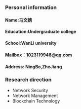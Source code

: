  ###  Personal information

 #### Name:马文婧
 #### Education:Undergraduate college
 #### School:WanLi university
 #### Mailbox：1023119948@qq.com
 #### Address: NingBo,ZheJiang
 
 ### Research direction
- Network Security
- Network Management
- Blockchain Technology

